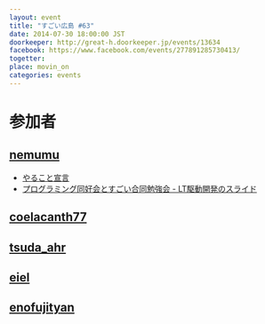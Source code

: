 ```yaml
---
layout: event
title: "すごい広島 #63"
date: 2014-07-30 18:00:00 JST
doorkeeper: http://great-h.doorkeeper.jp/events/13634
facebook: https://www.facebook.com/events/277891285730413/
togetter: 
place: movin_on
categories: events
---
```


# 参加者

## [nemumu](https://github.com/nemumu)

* [やること宣言](https://github.com/great-h/great-h.github.io/issues/1111)
* [プログラミング同好会とすごい合同勉強会 - LT駆動開発のスライド](http://www.slideshare.net/nemumu/ss-37607787)


## [coelacanth77](https://github.com/coelacanth77)


## [tsuda_ahr](http://twitter.com/tsuda_ahr)


## [eiel](http://eiel.info/)


## [enofujityan](http://twitter.com/enofujityan)
